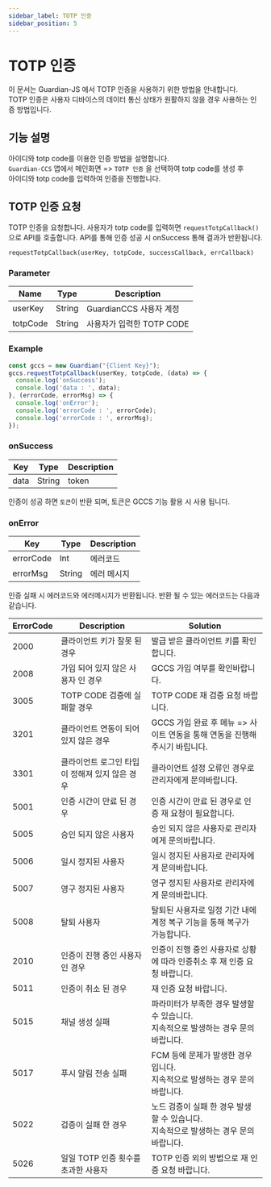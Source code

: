 ```yaml
---
sidebar_label: TOTP 인증
sidebar_position: 5
---
```


# TOTP 인증
이 문서는 Guardian-JS 에서 TOTP 인증을 사용하기 위한 방법을 안내합니다.  
TOTP 인증은 사용자 디바이스의 데이터 통신 상태가 원활하지 않을 경우 사용하는 인증 방법입니다.

## 기능 설명
아이디와 totp code를 이용한 인증 방법을 설명합니다.  
`Guardian-CCS` 앱에서 메인화면 => `TOTP 인증` 을 선택하여 totp code를 생성 후  
아이디와 totp code를 입력하여 인증을 진행합니다.

## TOTP 인증 요청
TOTP 인증을 요청합니다.
사용자가 totp code를 입력하면 `requestTotpCallback()` 으로 API를 호출합니다.
API를 통해 인증 성공 시 onSuccess 통해 결과가 반환됩니다.

```
requestTotpCallback(userKey, totpCode, successCallback, errCallback)
```

### Parameter
|Name|Type|Description|
|---|---|---|
|userKey|String|GuardianCCS 사용자 계정|
|totpCode|String|사용자가 입력한 TOTP CODE|

### Example
```javascript
const gccs = new Guardian("{Client Key}");
gccs.requestTotpCallback(userKey, totpCode, (data) => {
  console.log('onSuccess');
  console.log('data : ', data);
}, (errorCode, errorMsg) => {
  console.log('onError');
  console.log('errorCode : ', errorCode);
  console.log('errorCode : ', errorMsg);
});
```

### onSuccess
|Key|Type|Description|
|------|---|---|
|data|String|token|

인증이 성공 하면 `토큰`이 반환 되며, 토큰은 GCCS 기능 활용 시 사용 됩니다.

### onError
|Key|Type|Description|
|------|---|---|
|errorCode|Int|에러코드|
|errorMsg|String|에러 메시지|

인증 실패 시 에러코드와 에러메시지가 반환됩니다.
반환 될 수 있는 에러코드는 다음과 같습니다.

|ErrorCode|Description|Solution|
|------|---|---|
|2000|클라이언트 키가 잘못 된 경우|발급 받은 클라이언트 키를 확인합니다.|
|2008|가입 되어 있지 않은 사용자 인 경우|GCCS 가입 여부를 확인바랍니다.|
|3005|TOTP CODE 검증에 실패할 경우|TOTP CODE 재 검증 요청 바랍니다.|
|3201|클라이언트 연동이 되어 있지 않은 경우|GCCS 가입 완료 후 메뉴 => 사이트 연동을 통해 연동을 진행해주시기 바립니다.|
|3301|클라이언트 로그인 타입이 정해져 있지 않은 경우|클라이언트 설정 오류인 경우로 관리자에게 문의바랍니다.|
|5001|인증 시간이 만료 된 경우|인증 시간이 만료 된 경우로 인증 재 요청이 필요합니다.|
|5005|승인 되지 않은 사용자|승인 되지 않은 사용자로 관리자에게 문의바랍니다.|
|5006|일시 정지된 사용자|일시 정지된 사용자로 관리자에게 문의바랍니다.|
|5007|영구 정지된 사용자|영구 정지된 사용자로 관리자에게 문의바랍니다.|
|5008|탈퇴 사용자|탈퇴된 사용자로 일정 기간 내에 계정 복구 기능을 통해 복구가 가능합니다.|
|2010|인증이 진행 중인 사용자인 경우|인증이 진행 중인 사용자로 상황에 따라 인증취소 후 재 인증 요청 바랍니다.|
|5011|인증이 취소 된 경우|재 인증 요청 바랍니다.|
|5015|채널 생성 실패|파라미터가 부족한 경우 발생할 수 있습니다. <br/>지속적으로 발생하는 경우 문의바랍니다.|
|5017|푸시 알림 전송 실패|FCM 등에 문제가 발생한 경우입니다. <br/>지속적으로 발생하는 경우 문의바랍니다.|
|5022|검증이 실패 한 경우|노드 검증이 실패 한 경우 발생 할 수 있습니다. <br/>지속적으로 발생하는 경우 문의바랍니다.|
|5026|일일 TOTP 인증 횟수를 초과한 사용자|TOTP 인증 외의 방법으로 재 인증 요청 바랍니다.|